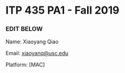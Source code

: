 # ITP 435 PA1 - Fall 2019 #

### EDIT BELOW ###
Name: Xiaoyang Qiao

Email: xiaoyanq@usc.edu

Platform: [MAC]
